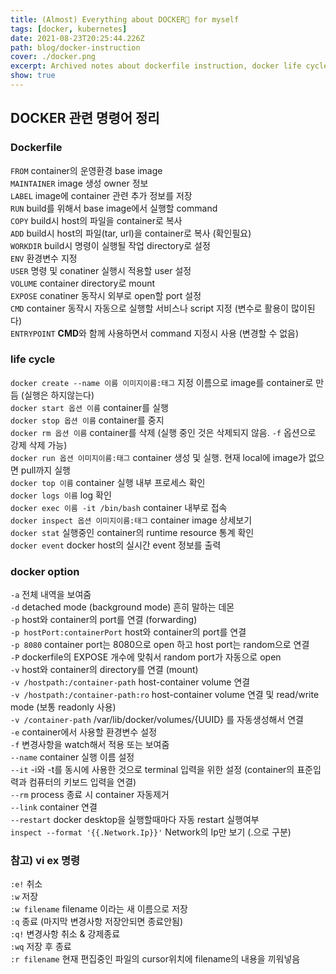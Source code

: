 ```yaml
---
title: (Almost) Everything about DOCKER🐳 for myself 
tags: [docker, kubernetes]
date: 2021-08-23T20:25:44.226Z
path: blog/docker-instruction
cover: ./docker.png
excerpt: Archived notes about dockerfile instruction, docker life cycle command, etc
show: true
---
```


## DOCKER 관련 명령어 정리

### Dockerfile
`FROM` container의 운영환경 base image  
`MAINTAINER` image 생성 owner 정보  
`LABEL` image에 container 관련 추가 정보를 저장  
`RUN` build를 위해서 base image에서 실행할 command  
`COPY` build시 host의 파일을 container로 복사  
`ADD` build시 host의 파일(tar, url)을 container로 복사 (확인필요)  
`WORKDIR` build시 명령이 실행될 작업 directory로 설정  
`ENV` 환경변수 지정  
`USER` 명령 및 conatiner 실행시 적용할 user 설정  
`VOLUME` container directory로 mount  
`EXPOSE` conatiner 동작시 외부로 open할 port 설정  
`CMD` container 동작시 자동으로 실행할 서비스나 script 지정 (변수로 활용이 많이된다)  
`ENTRYPOINT` **CMD**와 함께 사용하면서 command 지정시 사용 (변경할 수 없음)


### life cycle
`docker create --name 이름 이미지이름:태그` 지정 이름으로 image를 container로 만듬 (실행은 하지않는다)  
`docker start 옵션 이름` container를 실행  
`docker stop 옵션 이름` container를 중지    
`docker rm 옵션 이름` container를 삭제 (실행 중인 것은 삭제되지 않음. `-f` 옵션으로 강제 삭제 가능)     
`docker run 옵션 이미지이름:태그` container 생성 및 실행. 현재 local에 image가 없으면 pull까지 실행  
`docker top 이름` container 실행 내부 프로세스 확인  
`docker logs 이름` log 확인  
`docker exec 이름 -it /bin/bash` container 내부로 접속    
`docker inspect 옵션 이미지이름:태그` container image 상세보기  
`docker stat` 실행중인 container의 runtime resource 통계 확인  
`docker event` docker host의 실시간 event 정보를 출력

### docker option
`-a` 전체 내역을 보여줌    
`-d` detached mode (background mode) 흔히 말하는 데몬  
`-p` host와 container의 port를 연결 (forwarding)  
`-p hostPort:containerPort` host와 container의 port를 연결  
`-p 8080` container port는 8080으로 open 하고 host port는 random으로 연결  
`-P` dockerfile의 EXPOSE 개수에 맞춰서 random port가 자동으로 open   
`-v` host와 container의 directory를 연결 (mount)  
`-v /hostpath:/container-path` host-container volume 연결  
`-v /hostpath:/container-path:ro` host-container volume 연결 및 read/write mode (보통 readonly 사용)  
`-v /container-path` /var/lib/docker/volumes/{UUID} 를 자동생성해서 연결    
`-e` container에서 사용할 환경변수 설정  
`-f` 변경사항을 watch해서 적용 또는 보여줌  
`--name` container 실행 이름 설정  
`--it` -i와 -t를 동시에 사용한 것으로 terminal 입력을 위한 설정 (container의 표준입력과 컴퓨터의 키보드 입력을 연결)  
`--rm` process 종료 시 container 자동제거  
`--link` container 연결  
`--restart` docker desktop을 실행할때마다 자동 restart 실행여부  
`inspect --format '{{.Network.Ip}}'` Network의 Ip만 보기 (.으로 구분)  

### 참고) vi ex 명령
`:e!` 취소  
`:w` 저장  
`:w filename` filename 이라는 새 이름으로 저장  
`:q` 종료 (마지막 변경사항 저장안되면 종료안됨)  
`:q!` 변경사항 취소 & 강제종료    
`:wq` 저장 후 종료  
`:r filename` 현재 편집중인 파일의 cursor위치에 filename의 내용을 끼워넣음 
